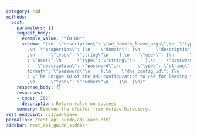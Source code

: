 ```yaml
---
category: /ad
methods:
  post:
    parameters: []
    request_body:
      example_value: '"TO DO"'
      schema: "{\n  \"description\": \"ad_domain_leave_args\",\n  \"type\": \"object\"\
        ,\n  \"properties\": {\n    \"domain\": {\n      \"description\": \"domain\"\
        ,\n      \"type\": \"string\"\n    },\n    \"user\": {\n      \"description\"\
        : \"user\",\n      \"type\": \"string\"\n    },\n    \"password\": {\n   \
        \   \"description\": \"password\",\n      \"type\": \"string\",\n      \"\
        format\": \"password\"\n    },\n    \"dns_config_id\": {\n      \"description\"\
        : \"The unique ID of the DNS configuration to use for leaving this AD domain\"\
        ,\n      \"type\": \"number\"\n    }\n  }\n}"
    response_body: {}
    responses:
    - code: '202'
      description: Return value on success
    summary: Removes the cluster from Active Directory.
rest_endpoint: /v1/ad/leave
permalink: /rest-api-guide/ad/leave.html
sidebar: rest_api_guide_sidebar
---
```

